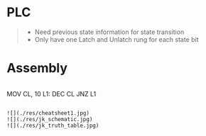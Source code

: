 
# PLC

> * Need previous state information for state transition  
> * Only have one Latch and Unlatch rung for each state bit  

# Assembly

> ```Assembly
MOV	CL, 10
L1:
<LOOP-BODY>
DEC	CL
JNZ	L1
```

![](./res/cheatsheet1.jpg)
![](./res/jk_schematic.jpg)
![](./res/jk_truth_table.jpg)